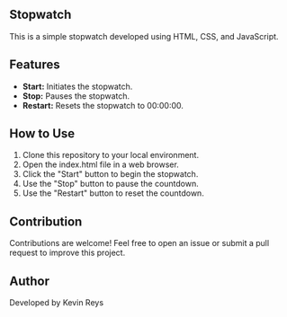 ## Stopwatch
This is a simple stopwatch developed using HTML, CSS, and JavaScript.

## Features
- **Start:** Initiates the stopwatch.
- **Stop:** Pauses the stopwatch.
- **Restart:** Resets the stopwatch to 00:00:00.

## How to Use
1. Clone this repository to your local environment.
2. Open the index.html file in a web browser.
3. Click the "Start" button to begin the stopwatch.
4. Use the "Stop" button to pause the countdown.
5. Use the "Restart" button to reset the countdown.

## Contribution
Contributions are welcome! Feel free to open an issue or submit a pull request to improve this project.

## Author
Developed by Kevin Reys
